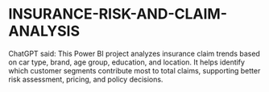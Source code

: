 # INSURANCE-RISK-AND-CLAIM-ANALYSIS
ChatGPT said:  This Power BI project analyzes insurance claim trends based on car type, brand, age group, education, and location. It helps identify which customer segments contribute most to total claims, supporting better risk assessment, pricing, and policy decisions.
